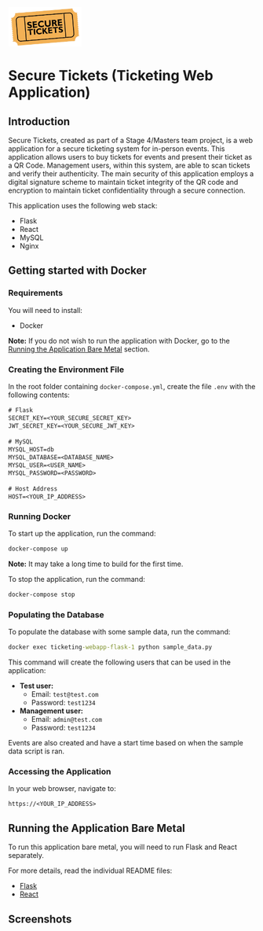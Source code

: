 <img src="frontend/src/img/logo-01.png" width="150" alt="Secure Tickets Logo"/>

# Secure Tickets (Ticketing Web Application)
## Introduction
Secure Tickets, created as part of a Stage 4/Masters team project, is a web application for a secure ticketing system for in-person events. This application allows users to buy tickets for events and present their ticket as a QR Code. Management users, within this system, are able to scan tickets and verify their authenticity. The main security of this application employs a digital signature scheme to maintain ticket integrity of the QR code and encryption to maintain ticket confidentiality through a secure connection.


This application uses the following web stack:
* Flask
* React
* MySQL
* Nginx
## Getting started with Docker
### Requirements
You will need to install:
* Docker

**Note:** If you do not wish to run the application with Docker, go to the [Running the Application Bare Metal](#Running-the-Application-Bare-Metal) section.
### Creating the Environment File
In the root folder containing `docker-compose.yml`, create the file `.env` with the following contents:
```.env
# Flask
SECRET_KEY=<YOUR_SECURE_SECRET_KEY>
JWT_SECRET_KEY=<YOUR_SECURE_JWT_KEY>

# MySQL
MYSQL_HOST=db
MYSQL_DATABASE=<DATABASE_NAME>
MYSQL_USER=<USER_NAME>
MYSQL_PASSWORD=<PASSWORD>

# Host Address
HOST=<YOUR_IP_ADDRESS>
```
### Running Docker
To start up the application, run the command:
```cmd
docker-compose up
```
**Note:** It may take a long time to build for the first time.

To stop the application, run the command:
```cmd
docker-compose stop
```
### Populating the Database
To populate the database with some sample data, run the command:
```cmd
docker exec ticketing-webapp-flask-1 python sample_data.py
```
This command will create the following users that can be used in the application:
* **Test user:**
  * Email: `test@test.com`
  * Password: `test1234`
* **Management user:**
  * Email: `admin@test.com`
  * Password: `test1234`

Events are also created and have a start time based on when the sample data script is ran. 
### Accessing the Application
In your web browser, navigate to:
```
https://<YOUR_IP_ADDRESS>
```
## Running the Application Bare Metal
To run this application bare metal, you will need to run Flask and React separately.

For more details, read the individual README files:
* [Flask](flask-server/README.md)
* [React](frontend/README.md)

## Screenshots
